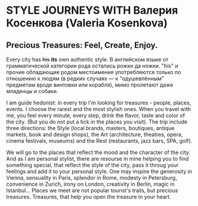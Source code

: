 # STYLE JOURNEYS WITH Валерия Косенкова (Valeria Kosenkova)

## Precious Treasures: Feel, Create, Enjoy.

Every city has ~~his~~ **its** own authentic style.
В английском языке от грамматической категории рода остались рожки да ножки. "his" и прочие обладающие родом местоимения употребляются только по отношению к людям (в редких случаях — к "одушевлённым" предметам вроде винтовки или корабля), мимо пролетают даже младенцы и собаки.

I am guide hedonist: in every trip I'm looking for treasures - people, places, events.
I choose the rarest and the most stylish ones. 
When you travel with me, you feel every minute, every step, drink the flavor, taste and color of the city.
(But you do not put a tick in the places you visit). 
The trip include three directions:
the Style (local brands, masters, boutiques, antique markets, book and design shops),
the Art (architecture, theatres, opera, cinema festivals, museums)
and the Rest (restaurants, jazz bars, SPA, golf). 


We will go to the places that reflect the mood and the character of the city.
And as I am personal stylist, there are resourse in mine helping you to find something special,
that reflect the style of the city, pass it throug your feelings and add it to your personal style.
One may inspire the generosity in Vienna, sensuality in Paris, splendor in Rome, modesty in Petersburg,
convenience in Zurich, irony on London, creativity in Berlin, magic in Istanbul...
Places we meet are not popular tourist's trails, but precious treasures. Treasures,
that help you open the treasure in your heart.
